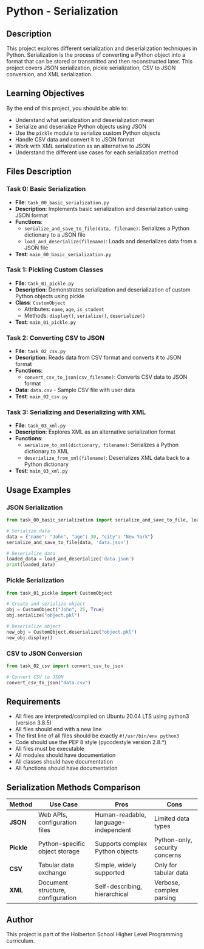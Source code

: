 # Python - Serialization

## Description

This project explores different serialization and deserialization techniques in Python. Serialization is the process of converting a Python object into a format that can be stored or transmitted and then reconstructed later. This project covers JSON serialization, pickle serialization, CSV to JSON conversion, and XML serialization.

## Learning Objectives

By the end of this project, you should be able to:

- Understand what serialization and deserialization mean
- Serialize and deserialize Python objects using JSON
- Use the `pickle` module to serialize custom Python objects
- Handle CSV data and convert it to JSON format
- Work with XML serialization as an alternative to JSON
- Understand the different use cases for each serialization method

## Files Description

### Task 0: Basic Serialization
- **File**: `task_00_basic_serialization.py`
- **Description**: Implements basic serialization and deserialization using JSON format
- **Functions**:
  - `serialize_and_save_to_file(data, filename)`: Serializes a Python dictionary to a JSON file
  - `load_and_deserialize(filename)`: Loads and deserializes data from a JSON file
- **Test**: `main_00_basic_serialization.py`

### Task 1: Pickling Custom Classes
- **File**: `task_01_pickle.py`
- **Description**: Demonstrates serialization and deserialization of custom Python objects using pickle
- **Class**: `CustomObject`
  - Attributes: `name`, `age`, `is_student`
  - Methods: `display()`, `serialize()`, `deserialize()`
- **Test**: `main_01_pickle.py`

### Task 2: Converting CSV to JSON
- **File**: `task_02_csv.py`
- **Description**: Reads data from CSV format and converts it to JSON format
- **Functions**:
  - `convert_csv_to_json(csv_filename)`: Converts CSV data to JSON format
- **Data**: `data.csv` - Sample CSV file with user data
- **Test**: `main_02_csv.py`

### Task 3: Serializing and Deserializing with XML
- **File**: `task_03_xml.py`
- **Description**: Explores XML as an alternative serialization format
- **Functions**:
  - `serialize_to_xml(dictionary, filename)`: Serializes a Python dictionary to XML
  - `deserialize_from_xml(filename)`: Deserializes XML data back to a Python dictionary
- **Test**: `main_03_xml.py`

## Usage Examples

### JSON Serialization
```python
from task_00_basic_serialization import serialize_and_save_to_file, load_and_deserialize

# Serialize data
data = {"name": "John", "age": 30, "city": "New York"}
serialize_and_save_to_file(data, 'data.json')

# Deserialize data
loaded_data = load_and_deserialize('data.json')
print(loaded_data)
```

### Pickle Serialization
```python
from task_01_pickle import CustomObject

# Create and serialize object
obj = CustomObject("John", 25, True)
obj.serialize("object.pkl")

# Deserialize object
new_obj = CustomObject.deserialize("object.pkl")
new_obj.display()
```

### CSV to JSON Conversion
```python
from task_02_csv import convert_csv_to_json

# Convert CSV to JSON
convert_csv_to_json("data.csv")
```

## Requirements

- All files are interpreted/compiled on Ubuntu 20.04 LTS using python3 (version 3.8.5)
- All files should end with a new line
- The first line of all files should be exactly `#!/usr/bin/env python3`
- Code should use the PEP 8 style (pycodestyle version 2.8.*)
- All files must be executable
- All modules should have documentation
- All classes should have documentation
- All functions should have documentation

## Serialization Methods Comparison

| Method | Use Case | Pros | Cons |
|--------|----------|------|------|
| **JSON** | Web APIs, configuration files | Human-readable, language-independent | Limited data types |
| **Pickle** | Python-specific object storage | Supports complex Python objects | Python-only, security concerns |
| **CSV** | Tabular data exchange | Simple, widely supported | Only for tabular data |
| **XML** | Document structure, configuration | Self-describing, hierarchical | Verbose, complex parsing |

## Author

This project is part of the Holberton School Higher Level Programming curriculum.